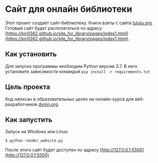 # Сайт для онлайн библиотеки
Этот проект создаёт сайт-библиотеку. Книги взяты с сайта [tululu.org](http://tululu.org).  
Готовый сайт будет располагаться по адресу [https://kirill362.github.io/site_for_library/pages/index1.html](https://kirill362.github.io/site_for_library/pages/index1.html).
## Как установить
Для запуска программы необходим Python версии 3.7. В него установите зависимости командой `pip install -r requirements.txt`
## Цель проекта
Код написан в образовательных целях на онлайн-курсе для веб-разработчиков [dvmn.org](https://dvmn.org/modules/).
## Как запустить
Запуск на Windows или Linux:
```
$ python render_website.py
```
После этого сайт будет доступен по адресу [http://127.0.0.1:5500](http://127.0.0.1:5500)